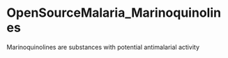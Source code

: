 # OpenSourceMalaria_Marinoquinolines
 Marinoquinolines are substances with potential antimalarial activity
